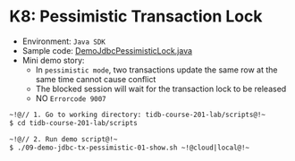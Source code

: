 # K8: Pessimistic Transaction Lock
+ Environment: `Java SDK`
+ Sample code:
[DemoJdbcPessimisticLock.java](https://github.com/pingcap/tidb-course-201-lab/blob/master/scripts/DemoJdbcTxPessimisticLock.java)
+ Mini demo story:
  + In `pessimistic mode`, two transactions update the same row at the same time cannot cause conflict
  + The blocked session will wait for the transaction lock to be released
  + NO `Errorcode 9007`
```8
~!@// 1. Go to working directory: tidb-course-201-lab/scripts@!~
$ cd tidb-course-201-lab/scripts

~!@// 2. Run demo script@!~
$ ./09-demo-jdbc-tx-pessimistic-01-show.sh ~!@cloud|local@!~

```